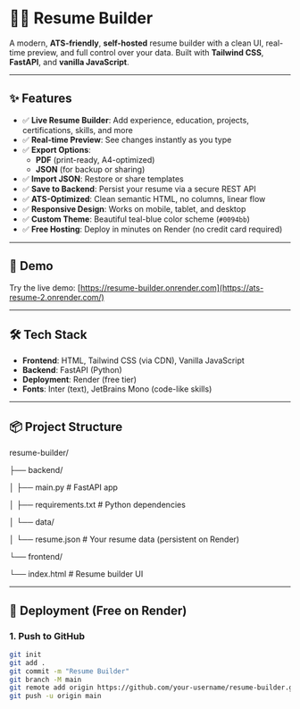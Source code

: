# 🧑‍💼 Resume Builder

A modern, **ATS-friendly**, **self-hosted** resume builder with a clean UI, real-time preview, and full control over your data. Built with **Tailwind CSS**, **FastAPI**, and **vanilla JavaScript**.

---

## ✨ Features

- ✅ **Live Resume Builder**: Add experience, education, projects, certifications, skills, and more  
- ✅ **Real-time Preview**: See changes instantly as you type  
- ✅ **Export Options**:  
  - **PDF** (print-ready, A4-optimized)  
  - **JSON** (for backup or sharing)  
- ✅ **Import JSON**: Restore or share templates  
- ✅ **Save to Backend**: Persist your resume via a secure REST API  
- ✅ **ATS-Optimized**: Clean semantic HTML, no columns, linear flow  
- ✅ **Responsive Design**: Works on mobile, tablet, and desktop  
- ✅ **Custom Theme**: Beautiful teal-blue color scheme (`#0094bb`)  
- ✅ **Free Hosting**: Deploy in minutes on Render (no credit card required)

---

## 🚀 Demo

Try the live demo: [https://resume-builder.onrender.com](https://ats-resume-2.onrender.com/)

---

## 🛠️ Tech Stack

- **Frontend**: HTML, Tailwind CSS (via CDN), Vanilla JavaScript  
- **Backend**: FastAPI (Python)  
- **Deployment**: Render (free tier)  
- **Fonts**: Inter (text), JetBrains Mono (code-like skills)

---

## 📦 Project Structure
resume-builder/

├── backend/

│ ├── main.py # FastAPI app

│ ├── requirements.txt # Python dependencies

│ └── data/

│ └── resume.json # Your resume data (persistent on Render)

└── frontend/

└── index.html # Resume builder UI


---

## 🚀 Deployment (Free on Render)

### 1. Push to GitHub
```bash
git init
git add .
git commit -m "Resume Builder"
git branch -M main
git remote add origin https://github.com/your-username/resume-builder.git
git push -u origin main
